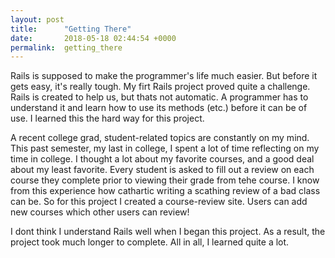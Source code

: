 ```yaml
---
layout: post
title:      "Getting There"
date:       2018-05-18 02:44:54 +0000
permalink:  getting_there
---
```



Rails is supposed to make the programmer's life much easier. But before it gets easy, it's really tough. My firt Rails project proved quite a challenge. Rails is created to help us, but thats not automatic. A programmer has to understand it and learn how to use its methods (etc.) before it can be of use. I learned this the hard way for this project. 

A recent college grad, student-related topics are constantly on my mind. This past semester, my last in college, I spent a lot of time reflecting on my time in college. I thought a lot about my favorite courses, and a good deal about my least favorite. Every student is asked to fill out a review on each course they complete prior to viewing their grade from tehe course. I know from this experience how cathartic writing a scathing review of a bad class can be. So for this project I created a course-review site. Users can add new courses which other users can review!

I dont think I understand Rails well when I began this project. As a result, the project took much longer to complete. All in all, I learned quite a lot. 


